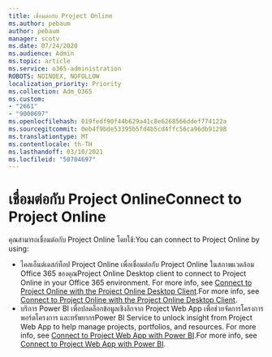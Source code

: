 ```yaml
---
title: เชื่อมต่อกับ Project Online
ms.author: pebaum
author: pebaum
manager: scotv
ms.date: 07/24/2020
ms.audience: Admin
ms.topic: article
ms.service: o365-administration
ROBOTS: NOINDEX, NOFOLLOW
localization_priority: Priority
ms.collection: Adm_O365
ms.custom:
- "2661"
- "9000697"
ms.openlocfilehash: 019fedf90f44b629a41c8e6268566ddef774122a
ms.sourcegitcommit: 0eb4f9bde53395b5fd4b5cd4ffc56ca96db91298
ms.translationtype: MT
ms.contentlocale: th-TH
ms.lasthandoff: 03/10/2021
ms.locfileid: "50704697"
---
```

# <a name="connect-to-project-online"></a><span data-ttu-id="c201e-102">เชื่อมต่อกับ Project Online</span><span class="sxs-lookup"><span data-stu-id="c201e-102">Connect to Project Online</span></span>

<span data-ttu-id="c201e-103">คุณสามารถเชื่อมต่อกับ Project Online โดยใช้:</span><span class="sxs-lookup"><span data-stu-id="c201e-103">You can connect to Project Online by using:</span></span>

- <span data-ttu-id="c201e-104">ไคลเอ็นต์เดสก์ท็อป Project Online เพื่อเชื่อมต่อกับ Project Online ในสภาพแวดล้อม Office 365 ของคุณ</span><span class="sxs-lookup"><span data-stu-id="c201e-104">Project Online Desktop client to connect to Project Online in your Office 365 environment.</span></span> <span data-ttu-id="c201e-105">For more info, see [Connect to Project Online with the Project Online Desktop Client](https://docs.microsoft.com/projectonline/connect-to-project-online-with-the-project-online-desktop-client).</span><span class="sxs-lookup"><span data-stu-id="c201e-105">For more info, see [Connect to Project Online with the Project Online Desktop Client](https://docs.microsoft.com/projectonline/connect-to-project-online-with-the-project-online-desktop-client).</span></span>  
- <span data-ttu-id="c201e-106">บริการ Power BI เพื่อปลดล็อกข้อมูลเชิงลึกจาก Project Web App เพื่อช่วยจัดการโครงการ พอร์ตโครงการ และทรัพยากร</span><span class="sxs-lookup"><span data-stu-id="c201e-106">Power BI Service to unlock insight from Project Web App to help manage projects, portfolios, and resources.</span></span> <span data-ttu-id="c201e-107">For more info, see [Connect to Project Web App with Power BI](https://docs.microsoft.com/power-bi/connect-data/service-connect-to-project-online).</span><span class="sxs-lookup"><span data-stu-id="c201e-107">For more info, see [Connect to Project Web App with Power BI](https://docs.microsoft.com/power-bi/connect-data/service-connect-to-project-online).</span></span>  